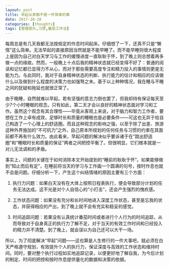 ```yaml
---
layout: post
title: 早起从来都不是一件简单的事
date: 2017-10-28
categories: [thoughts]
tags: [管理提升,习惯,番茄工作法]
---
```


每周总是有几天我都无法按规定的作息时间起床。仔细想了一下，还真不只是“懒惰”这么简单。无法早起的直接原因当然就是不能早睡了。而不能早睡则很大程度上是因为自己对白天学习与工作的缓慢进度一直耿耿于怀，到了晚上则总想着再多做一点的缘故。然而，一般晚上十点后我的精神状态就已经变得不好了：普通的阅读和记忆都已显得力不从心，而对于那些需要高度专注和精力投入的事情则更是无能为力。与此同时，我对于自身精神状态的判断、执行能力的估计和相应的应该做什么以及做到什么程度的决策力也如强弩之末。基于以上种种情况，我在睡与不睡之间的犹疑和拖延也就很正常了。

由于晚睡，自然就难以早起。若有坚强的意志力倒也罢了，但我却持有保证每天至少7个小时睡眠的观念。只有如此，第二天才会以良好的精神状态面对学习和工作。虽然这个观念有其合理性——毕竟从客观上来说，对于脑力和智力工作者，要想在工作上卓有成效，足够时长和质量的睡眠也是必要条件——可这也无异于给自己构造了一个心理上的舒适圈。而且这种观念的影响之强，以至于除了出差、旅游这种外界施加的“不可抗力”之外，自己原本所规划的任何任务与习惯的约束在其面前都不再有什么效力。由此看来，早起问题的解决似乎要诉诸于在“跳出舒适圈”和“睡眠时长和质量的保证”两者之间把控平衡了。但很明显，它们根本就是一对儿无法调和的矛盾。

事实上，问题的关键在于如何消除本文开始提到的“睡前的耿耿于怀”。如果能够做到“知止而后有定”，在睡前将当天的学习与工作画一个圆满的句号，按时作息也就不会是问题。仔细分析一下，产生这个纠结情绪的原因主要有三个方面：

1. 执行力问题：如果白天没有在大体上按照日程表执行，便会导致部分计划的任务无法达成。这不光是对个人自信心的“小打击”，还会产生强烈的愧疚感。

2. 工作状态问题：如果没有充分和长时间地进入深度工作状态，甚至是忘我的状态，并获得相应的产出，到了晚上就不会有充实和稳妥的感觉。

3. 时间追踪问题：若果没有认真统计番茄时间或者进行个人行为的时间追踪，从而导致对于自身真正的执行力了解不足，对于当天的有效工作时间和已经投入的精力并不清楚。到了晚上，就会误以为自己还可以大干一场。

所以，为了彻底解决“早起”问题——这也算是人生修行的一件大事吧，就必须在白天严格遵守规划，有效提升个人的执行力，保证深度与高效的工作状态和维持时间。同时，要对整个执行过程如实地追踪记录，以便更好地了解自我，为今后计划的制定、时间的把控和按时作息提供量化的数据和决策的依据。
